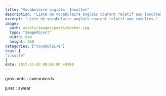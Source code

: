 ```yaml
---
title: "Vocabulaire anglais: Insultes"
description: "Liste de vocabulaire anglais courant relatif aux insultes."
excerpt: "Liste de vocabulaire anglais courant relatif aux insultes."
image:
  path: assets/images/posts/worker.jpg
  type: "ImageObject"
  width: 640
  height: 360
categories: ["vocabulaire"]
tags: [
"insulte"
]
date: 2017-11-03 00:00:00 +0100
---
```


gros mots
: swearwords

jurer
: swear
